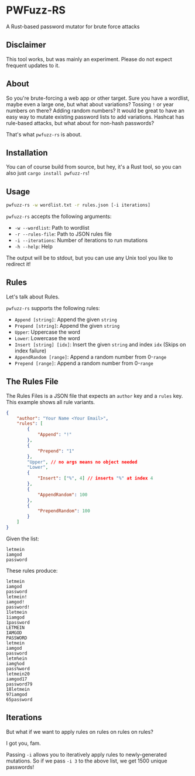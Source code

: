 # PWFuzz-RS
A Rust-based password mutator for brute force attacks

## Disclaimer

This tool works, but was mainly an experiment. Please do not expect frequent updates to it.

## About

So you're brute-forcing a web app or other target. Sure you have a wordlist, maybe even a large one, but what about variations? Tossing `!` or year numbers on there? Adding random numbers? It would be great to have an easy way to mutate existing password lists to add variations. Hashcat has rule-based attacks, but what about for non-hash passwords?

That's what `pwfuzz-rs` is about. 

## Installation

You can of course build from source, but hey, it's a Rust tool, so you can also just `cargo install pwfuzz-rs`!

## Usage

```bash
pwfuzz-rs -w wordlist.txt -r rules.json [-i iterations]
```

`pwfuzz-rs` accepts the following arguments:

* `-w --wordlist`: Path to wordlist
* `-r --rules-file`: Path to JSON rules file 
* `-i --iterations`: Number of iterations to run mutations
* `-h --help`: Help

The output will be to stdout, but you can use any Unix tool you like to redirect it!

## Rules

Let's talk about Rules.

`pwfuzz-rs` supports the following rules:

* `Append [string]`: Append the given `string`
* `Prepend [string]`: Append the given `string`
* `Upper`: Uppercase the word
* `Lower`: Lowercase the word
* `Insert [string] [idx]`: Insert the given `string` and index `idx` (Skips on index failure)
* `AppendRandom [range]`: Append a random number from 0-`range`
* `Prepend [range]`: Append a random number from 0-`range`

## The Rules File

The Rules Files is a JSON file that expects an `author` key and a `rules` key. This example shows all rule variants.

```json
{
    "author": "Your Name <Your Email>",
    "rules": [
        {
            "Append": "!"
        },
        {
            "Prepend": "1"
        },
        "Upper", // no args means no object needed
        "Lower",
        {
            "Insert": ["%", 4] // inserts "%" at index 4
        },
        {
            "AppendRandom": 100
        },
        {
            "PrependRandom": 100
        }
    ]
}
```

Given the list:

```
letmein
iamgod
password
```

These rules produce:

```
letmein
iamgod
password
letmein!
iamgod!
password!
1letmein
1iamgod
1password
LETMEIN
IAMGOD
PASSWORD
letmein
iamgod
password
letm%ein
iamg%od
pass%word
letmein20
iamgod17
password79
18letmein
97iamgod
65password
```

## Iterations

But what if we want to apply rules on rules on rules on rules?

I got you, fam.

Passing `-i` allows you to iteratively apply rules to newly-generated mutations. So if we pass `-i 3` to the above list, we get 1500 unique passwords!
